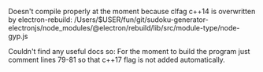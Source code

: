 Doesn't compile properly at the moment because clfag c++14 is overwritten by electron-rebuild:
/Users/$USER/fun/git/sudoku-generator-electronjs/node_modules/@electron/rebuild/lib/src/module-type/node-gyp.js

Couldn't find any useful docs so:
For the moment to build the program just comment lines 79-81 so that c++17 flag is not added automatically.

